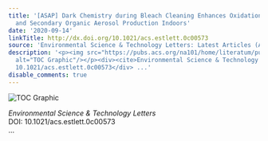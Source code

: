 ```yaml
---
title: '[ASAP] Dark Chemistry during Bleach Cleaning Enhances Oxidation of Organics
  and Secondary Organic Aerosol Production Indoors'
date: '2020-09-14'
linkTitle: http://dx.doi.org/10.1021/acs.estlett.0c00573
source: 'Environmental Science & Technology Letters: Latest Articles (ACS Publications)'
description: '<p><img src="https://pubs.acs.org/na101/home/literatum/publisher/achs/journals/content/estlcu/0/estlcu.ahead-of-print/acs.estlett.0c00573/20200914/images/medium/ez0c00573_0003.gif"
  alt="TOC Graphic"/></p><div><cite>Environmental Science & Technology Letters</cite></div><div>DOI:
  10.1021/acs.estlett.0c00573</div> ...'
disable_comments: true
---
```

<p><img src="https://pubs.acs.org/na101/home/literatum/publisher/achs/journals/content/estlcu/0/estlcu.ahead-of-print/acs.estlett.0c00573/20200914/images/medium/ez0c00573_0003.gif" alt="TOC Graphic"/></p><div><cite>Environmental Science & Technology Letters</cite></div><div>DOI: 10.1021/acs.estlett.0c00573</div> ...